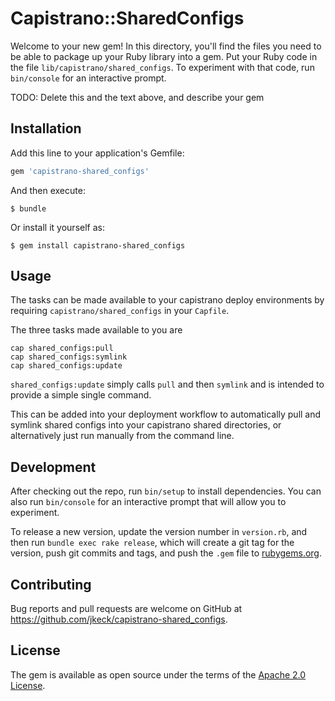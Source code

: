# Capistrano::SharedConfigs

Welcome to your new gem! In this directory, you'll find the files you need to be able to package up your Ruby library into a gem. Put your Ruby code in the file `lib/capistrano/shared_configs`. To experiment with that code, run `bin/console` for an interactive prompt.

TODO: Delete this and the text above, and describe your gem

## Installation

Add this line to your application's Gemfile:

```ruby
gem 'capistrano-shared_configs'
```

And then execute:

    $ bundle

Or install it yourself as:

    $ gem install capistrano-shared_configs

## Usage

The tasks can be made available to your capistrano deploy environments by requiring `capistrano/shared_configs` in your `Capfile`.

The three tasks made available to you are

```
cap shared_configs:pull
cap shared_configs:symlink
cap shared_configs:update
```

`shared_configs:update` simply calls `pull` and then `symlink` and is intended to provide a simple single command.

This can be added into your deployment workflow to automatically pull and symlink shared configs into your capistrano shared directories, or alternatively just run manually from the command line.

## Development

After checking out the repo, run `bin/setup` to install dependencies. You can also run `bin/console` for an interactive prompt that will allow you to experiment.

To release a new version, update the version number in `version.rb`, and then run `bundle exec rake release`, which will create a git tag for the version, push git commits and tags, and push the `.gem` file to [rubygems.org](https://rubygems.org).

## Contributing

Bug reports and pull requests are welcome on GitHub at https://github.com/jkeck/capistrano-shared_configs.


## License

The gem is available as open source under the terms of the [Apache 2.0 License](https://opensource.org/licenses/apache-2.0).
